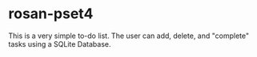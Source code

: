 # rosan-pset4

This is a very simple to-do list. The user can add, delete, and "complete" tasks using a SQLite Database. 
